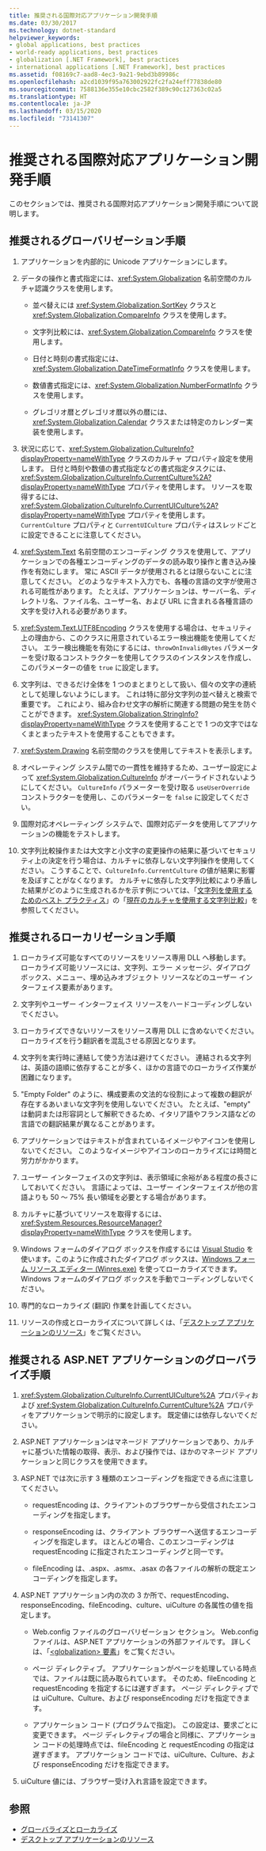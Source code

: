 ```yaml
---
title: 推奨される国際対応アプリケーション開発手順
ms.date: 03/30/2017
ms.technology: dotnet-standard
helpviewer_keywords:
- global applications, best practices
- world-ready applications, best practices
- globalization [.NET Framework], best practices
- international applications [.NET Framework], best practices
ms.assetid: f08169c7-aad8-4ec3-9a21-9ebd3b89986c
ms.openlocfilehash: a2cd1039f95a763002922fc2fa24eff77838de80
ms.sourcegitcommit: 7588136e355e10cbc2582f389c90c127363c02a5
ms.translationtype: HT
ms.contentlocale: ja-JP
ms.lasthandoff: 03/15/2020
ms.locfileid: "73141307"
---
```

# <a name="best-practices-for-developing-world-ready-applications"></a>推奨される国際対応アプリケーション開発手順

このセクションでは、推奨される国際対応アプリケーション開発手順について説明します。

## <a name="globalization-best-practices"></a>推奨されるグローバリゼーション手順

1. アプリケーションを内部的に Unicode アプリケーションにします。

2. データの操作と書式指定には、<xref:System.Globalization> 名前空間のカルチャ認識クラスを使用します。

    - 並べ替えには <xref:System.Globalization.SortKey> クラスと <xref:System.Globalization.CompareInfo> クラスを使用します。

    - 文字列比較には、<xref:System.Globalization.CompareInfo> クラスを使用します。

    - 日付と時刻の書式指定には、<xref:System.Globalization.DateTimeFormatInfo> クラスを使用します。

    - 数値書式指定には、<xref:System.Globalization.NumberFormatInfo> クラスを使用します。

    - グレゴリオ暦とグレゴリオ暦以外の暦には、<xref:System.Globalization.Calendar> クラスまたは特定のカレンダー実装を使用します。

3. 状況に応じて、<xref:System.Globalization.CultureInfo?displayProperty=nameWithType> クラスのカルチャ プロパティ設定を使用します。 日付と時刻や数値の書式指定などの書式指定タスクには、<xref:System.Globalization.CultureInfo.CurrentCulture%2A?displayProperty=nameWithType> プロパティを使用します。 リソースを取得するには、<xref:System.Globalization.CultureInfo.CurrentUICulture%2A?displayProperty=nameWithType> プロパティを使用します。 `CurrentCulture` プロパティと `CurrentUICulture` プロパティはスレッドごとに設定できることに注意してください。

4. <xref:System.Text> 名前空間のエンコーディング クラスを使用して、アプリケーションでの各種エンコーディングのデータの読み取り操作と書き込み操作を有効にします。 常に ASCII データが使用されるとは限らないことに注意してください。 どのようなテキスト入力でも、各種の言語の文字が使用される可能性があります。 たとえば、アプリケーションは、サーバー名、ディレクトリ名、ファイル名、ユーザー名、および URL に含まれる各種言語の文字を受け入れる必要があります。

5. <xref:System.Text.UTF8Encoding> クラスを使用する場合は、セキュリティ上の理由から、このクラスに用意されているエラー検出機能を使用してください。 エラー検出機能を有効にするには、`throwOnInvalidBytes` パラメーターを受け取るコンストラクターを使用してクラスのインスタンスを作成し、このパラメーターの値を `true` に設定します。

6. 文字列は、できるだけ全体を 1 つのまとまりとして扱い、個々の文字の連続として処理しないようにします。 これは特に部分文字列の並べ替えと検索で重要です。 これにより、組み合わせ文字の解析に関連する問題の発生を防ぐことができます。 <xref:System.Globalization.StringInfo?displayProperty=nameWithType> クラスを使用することで 1 つの文字ではなくまとまったテキストを使用することもできます。

7. <xref:System.Drawing> 名前空間のクラスを使用してテキストを表示します。

8. オペレーティング システム間での一貫性を維持するため、ユーザー設定によって <xref:System.Globalization.CultureInfo> がオーバーライドされないようにしてください。 `CultureInfo` パラメーターを受け取る `useUserOverride` コンストラクターを使用し、このパラメーターを `false` に設定してください。

9. 国際対応オペレーティング システムで、国際対応データを使用してアプリケーションの機能をテストします。

10. 文字列比較操作または大文字と小文字の変更操作の結果に基づいてセキュリティ上の決定を行う場合は、カルチャに依存しない文字列操作を使用してください。 こうすることで、`CultureInfo.CurrentCulture` の値が結果に影響を及ぼすことがなくなります。 カルチャに依存した文字列比較により矛盾した結果がどのように生成されるかを示す例については、「[文字列を使用するためのベスト プラクティス](../../../docs/standard/base-types/best-practices-strings.md#string-comparisons-that-use-the-current-culture)」の「[現在のカルチャを使用する文字列比較](../../../docs/standard/base-types/best-practices-strings.md)」を参照してください。

## <a name="localization-best-practices"></a>推奨されるローカリゼーション手順

1. ローカライズ可能なすべてのリソースをリソース専用 DLL へ移動します。 ローカライズ可能リソースには、文字列、エラー メッセージ、ダイアログ ボックス、メニュー、埋め込みオブジェクト リソースなどのユーザー インターフェイス要素があります。

2. 文字列やユーザー インターフェイス リソースをハードコーディングしないでください。

3. ローカライズできないリソースをリソース専用 DLL に含めないでください。 ローカライズを行う翻訳者を混乱させる原因となります。

4. 文字列を実行時に連結して使う方法は避けてください。 連結される文字列は、英語の語順に依存することが多く、ほかの言語でのローカライズ作業が困難になります。

5. "Empty Folder" のように、構成要素の文法的な役割によって複数の翻訳が存在するあいまいな文字列を使用しないでください。 たとえば、"empty" は動詞または形容詞として解釈できるため、イタリア語やフランス語などの言語での翻訳結果が異なることがあります。

6. アプリケーションではテキストが含まれているイメージやアイコンを使用しないでください。 このようなイメージやアイコンのローカライズには時間と労力がかかります。

7. ユーザー インターフェイスの文字列は、表示領域に余裕がある程度の長さにしておいてください。 言語によっては、ユーザー インターフェイスが他の言語よりも 50 ～ 75% 長い領域を必要とする場合があります。

8. カルチャに基づいてリソースを取得するには、<xref:System.Resources.ResourceManager?displayProperty=nameWithType> クラスを使用します。

9. Windows フォームのダイアログ ボックスを作成するには [Visual Studio](https://visualstudio.microsoft.com/vs/?utm_medium=microsoft&utm_source=docs.microsoft.com&utm_campaign=inline+link) を使います。このように作成されたダイアログ ボックスは、[Windows フォーム リソース エディター (Winres.exe)](../../../docs/framework/tools/winres-exe-windows-forms-resource-editor.md) を使ってローカライズできます。 Windows フォームのダイアログ ボックスを手動でコーディングしないでください。

10. 専門的なローカライズ (翻訳) 作業を計画してください。

11. リソースの作成とローカライズについて詳しくは、「[デスクトップ アプリケーションのリソース](../../../docs/framework/resources/index.md)」をご覧ください。

## <a name="globalization-best-practices-for-aspnet-applications"></a>推奨される ASP.NET アプリケーションのグローバライズ手順

1. <xref:System.Globalization.CultureInfo.CurrentUICulture%2A> プロパティおよび <xref:System.Globalization.CultureInfo.CurrentCulture%2A> プロパティをアプリケーションで明示的に設定します。 既定値には依存しないでください。

2. ASP.NET アプリケーションはマネージド アプリケーションであり、カルチャに基づいた情報の取得、表示、および操作では、ほかのマネージド アプリケーションと同じクラスを使用できます。

3. ASP.NET では次に示す 3 種類のエンコーディングを指定できる点に注意してください。

    - requestEncoding は、クライアントのブラウザーから受信されたエンコーディングを指定します。

    - responseEncoding は、クライアント ブラウザーへ送信するエンコーディングを指定します。 ほとんどの場合、このエンコーディングは requestEncoding に指定されたエンコーディングと同一です。

    - fileEncoding は、.aspx、.asmx、.asax の各ファイルの解析の既定エンコーディングを指定します。

4. ASP.NET アプリケーション内の次の 3 か所で、requestEncoding、responseEncoding、fileEncoding、culture、uiCulture の各属性の値を指定します。

    - Web.config ファイルのグローバリゼーション セクション。 Web.config ファイルは、ASP.NET アプリケーションの外部ファイルです。 詳しくは、「[\<globalization> 要素](https://docs.microsoft.com/previous-versions/dotnet/netframework-4.0/hy4kkhe0(v=vs.100))」をご覧ください。

    - ページ ディレクティブ。 アプリケーションがページを処理している時点では、ファイルは既に読み取られています。 そのため、fileEncoding と requestEncoding を指定するには遅すぎます。 ページ ディレクティブでは uiCulture、Culture、および responseEncoding だけを指定できます。

    - アプリケーション コード (プログラムで指定)。 この設定は、要求ごとに変更できます。 ページ ディレクティブの場合と同様に、アプリケーション コードの処理時点では、fileEncoding と requestEncoding の指定は遅すぎます。 アプリケーション コードでは、uiCulture、Culture、および responseEncoding だけを指定できます。

5. uiCulture 値には、ブラウザー受け入れ言語を設定できます。

## <a name="see-also"></a>参照

- [グローバライズとローカライズ](../../../docs/standard/globalization-localization/index.md)
- [デスクトップ アプリケーションのリソース](../../../docs/framework/resources/index.md)
